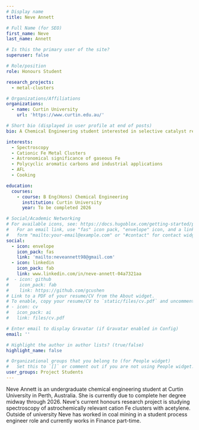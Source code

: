 ```yaml
---
# Display name
title: Neve Annett

# Full Name (for SEO)
first_name: Neve
last_name: Annett

# Is this the primary user of the site?
superuser: false

# Role/position
role: Honours Student

research_projects:
  - metal-clusters

# Organizations/Affiliations
organizations:
  - name: Curtin University
    url: 'https://www.curtin.edu.au/'

# Short bio (displayed in user profile at end of posts)
bio: A Chemical Engineering student interested in selective catalyst research and sustainable engineering practices

interests:
  - Spectroscopy
  - Cationic Fe Metal Clusters
  - Astronomical significance of gaseous Fe
  - Polycyclic aromatic carbons and industrial applications 
  - AFL
  - Cooking

education:
  courses:
    - course: B Eng(Hons) Chemical Engineering
      institution: Curtin University
      year: To be completed 2026

# Social/Academic Networking
# For available icons, see: https://docs.hugoblox.com/getting-started/page-builder/#icons
#   For an email link, use "fas" icon pack, "envelope" icon, and a link in the
#   form "mailto:your-email@example.com" or "#contact" for contact widget.
social:
  - icon: envelope
    icon_pack: fas
    link: 'mailto:neveannett98@gmail.com'
  - icon: linkedin
    icon_pack: fab
    link: www.linkedin.com/in/neve-annett-04a7321aa
#  - icon: github
#    icon_pack: fab
#    link: https://github.com/gcushen
# Link to a PDF of your resume/CV from the About widget.
# To enable, copy your resume/CV to `static/files/cv.pdf` and uncomment the lines below.
# - icon: cv
#   icon_pack: ai
#   link: files/cv.pdf

# Enter email to display Gravatar (if Gravatar enabled in Config)
email: ''

# Highlight the author in author lists? (true/false)
highlight_name: false

# Organizational groups that you belong to (for People widget)
#   Set this to `[]` or comment out if you are not using People widget.
user_groups: Project Students
---
```


Neve Annett is an undergraduate chemical engineering student at Curtin University in Perth, Australia. She is currently due to complete her degree midway through 2026. Neve's current honours research project is studying spectroscopy of astrochemically relevant cation Fe clusters with acetylene. Outside of university Neve has worked in coal mining in a student process engineer role and currently works in Finance part-time.  
